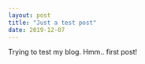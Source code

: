 ```yaml
---
layout: post
title: "Just a test post"
date: 2019-12-07
---
```


Trying to test my blog. Hmm.. first post!
